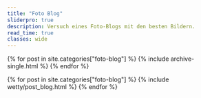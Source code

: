 ```yaml
---
title: "Foto Blog"
sliderpro: true
description: Versuch eines Foto-Blogs mit den besten Bildern.
read_time: true
classes: wide
---
```

{% for post in site.categories["foto-blog"] %}
{% include archive-single.html %}
{% endfor %}


{% for post in site.categories["foto-blog"] %}
{% include wetty/post_blog.html %}
{% endfor %}

